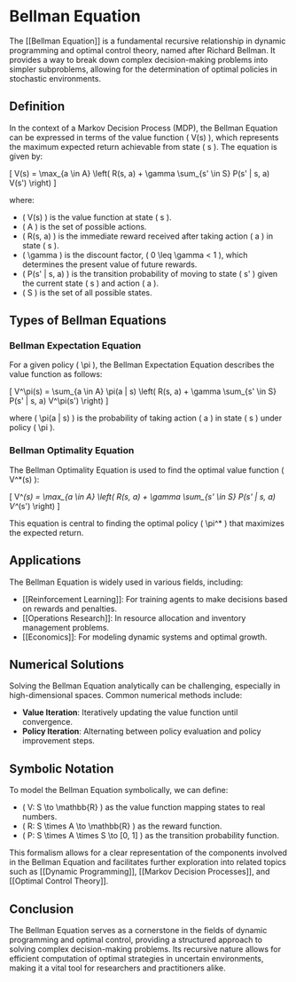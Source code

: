 
# Bellman Equation

The [[Bellman Equation]] is a fundamental recursive relationship in dynamic programming and optimal control theory, named after Richard Bellman. It provides a way to break down complex decision-making problems into simpler subproblems, allowing for the determination of optimal policies in stochastic environments.

## Definition

In the context of a Markov Decision Process (MDP), the Bellman Equation can be expressed in terms of the value function \( V(s) \), which represents the maximum expected return achievable from state \( s \). The equation is given by:

\[
V(s) = \max_{a \in A} \left( R(s, a) + \gamma \sum_{s' \in S} P(s' | s, a) V(s') \right)
\]

where:
- \( V(s) \) is the value function at state \( s \).
- \( A \) is the set of possible actions.
- \( R(s, a) \) is the immediate reward received after taking action \( a \) in state \( s \).
- \( \gamma \) is the discount factor, \( 0 \leq \gamma < 1 \), which determines the present value of future rewards.
- \( P(s' | s, a) \) is the transition probability of moving to state \( s' \) given the current state \( s \) and action \( a \).
- \( S \) is the set of all possible states.

## Types of Bellman Equations

### Bellman Expectation Equation

For a given policy \( \pi \), the Bellman Expectation Equation describes the value function as follows:

\[
V^\pi(s) = \sum_{a \in A} \pi(a | s) \left( R(s, a) + \gamma \sum_{s' \in S} P(s' | s, a) V^\pi(s') \right)
\]

where \( \pi(a | s) \) is the probability of taking action \( a \) in state \( s \) under policy \( \pi \).

### Bellman Optimality Equation

The Bellman Optimality Equation is used to find the optimal value function \( V^*(s) \):

\[
V^*(s) = \max_{a \in A} \left( R(s, a) + \gamma \sum_{s' \in S} P(s' | s, a) V^*(s') \right)
\]

This equation is central to finding the optimal policy \( \pi^* \) that maximizes the expected return.

## Applications

The Bellman Equation is widely used in various fields, including:
- [[Reinforcement Learning]]: For training agents to make decisions based on rewards and penalties.
- [[Operations Research]]: In resource allocation and inventory management problems.
- [[Economics]]: For modeling dynamic systems and optimal growth.

## Numerical Solutions

Solving the Bellman Equation analytically can be challenging, especially in high-dimensional spaces. Common numerical methods include:
- **Value Iteration**: Iteratively updating the value function until convergence.
- **Policy Iteration**: Alternating between policy evaluation and policy improvement steps.

## Symbolic Notation

To model the Bellman Equation symbolically, we can define:
- \( V: S \to \mathbb{R} \) as the value function mapping states to real numbers.
- \( R: S \times A \to \mathbb{R} \) as the reward function.
- \( P: S \times A \times S \to [0, 1] \) as the transition probability function.

This formalism allows for a clear representation of the components involved in the Bellman Equation and facilitates further exploration into related topics such as [[Dynamic Programming]], [[Markov Decision Processes]], and [[Optimal Control Theory]].

## Conclusion

The Bellman Equation serves as a cornerstone in the fields of dynamic programming and optimal control, providing a structured approach to solving complex decision-making problems. Its recursive nature allows for efficient computation of optimal strategies in uncertain environments, making it a vital tool for researchers and practitioners alike.
